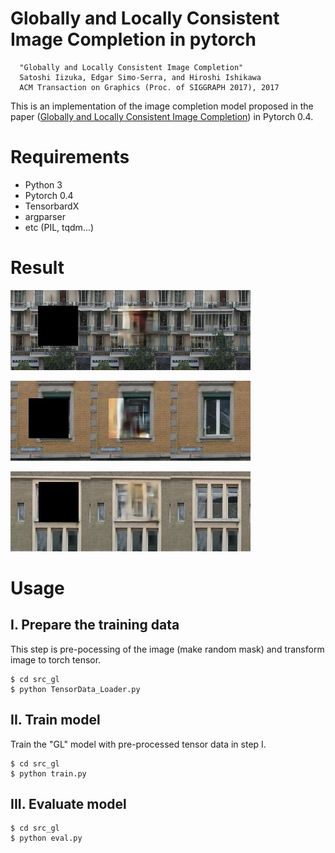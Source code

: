 # Globally and Locally Consistent Image Completion in pytorch

```
  "Globally and Locally Consistent Image Completion"
  Satoshi Iizuka, Edgar Simo-Serra, and Hiroshi Ishikawa
  ACM Transaction on Graphics (Proc. of SIGGRAPH 2017), 2017
```

This is an implementation of the image completion model proposed in the paper
([Globally and Locally Consistent Image Completion](
http://hi.cs.waseda.ac.jp/%7Eiizuka/projects/completion/data/completion_sig2017.pdf))
in Pytorch 0.4.


# Requirements

- Python 3
- Pytorch 0.4
- TensorbardX
- argparser
- etc (PIL, tqdm...)
# Result
![](result/208_compare_gl.jpg)

![](result/474_compare_gl.jpg)

![](result/487_compare_gl.jpg)
# Usage

## I. Prepare the training data
 This step is pre-pocessing of the image (make random mask)
 and transform image to torch tensor.
```
$ cd src_gl
$ python TensorData_Loader.py
```

## II. Train model

Train the "GL" model with pre-processed tensor data in step I.
```
$ cd src_gl
$ python train.py
```
## III. Evaluate model
```
$ cd src_gl
$ python eval.py
```

